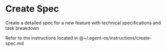 # Create Spec

Create a detailed spec for a new feature with technical specifications and task breakdown

Refer to the instructions located in @~/.agent-os/instructions/create-spec.md
